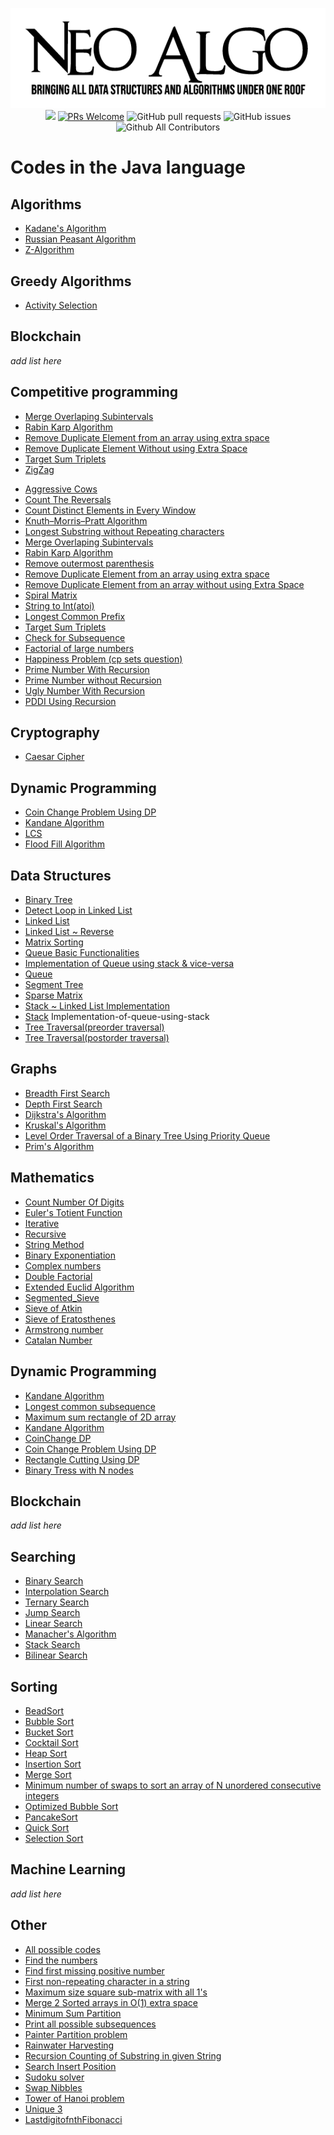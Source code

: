 <p align="center">
    <img src="../img/neo_algo.png"><br>
    <img src="https://img.shields.io/github/license/tesseractcoding/neoalgo?style=flat">
    <a href="http://makeapullrequest.com" target="_blank"><img src="https://img.shields.io/badge/PRs-welcome-brightgreen.svg?style=flat" alt="PRs Welcome"></a>
    <img alt="GitHub pull requests" src="https://img.shields.io/github/issues-pr/tesseractcoding/neoalgo">
    <img alt="GitHub issues" src="https://img.shields.io/github/issues/tesseractcoding/neoalgo">
    <img alt="Github All Contributors" src="https://img.shields.io/github/all-contributors/tesseractcoding/neoalgo">
</p>

# Codes in the Java language

## Algorithms

- [Kadane's Algorithm](Algorithms/kadanes_Java.java)
- [Russian Peasant Algorithm](Algorithms/RussianPeasant.java)
- [Z-Algorithm](Algorithms/ZAlgorithm.java)

## Greedy Algorithms

- [Activity Selection](Greedy_Algorithms/Active_Selection.java)

## Blockchain

_add list here_

## Competitive programming


* [Merge Overlaping Subintervals](cp/MergeOverlappingArray.java)
* [Rabin Karp Algorithm](cp/Rabin_Karp.java)
* [Remove Duplicate Element from an array using extra space](cp/RemoveDuplicateElement.java)
* [Remove Duplicate Element Without using Extra Space](cp/RemoveDuplicateElementWithoutExtraSpace.java)
* [Target Sum Triplets](cp/target_sum_triplets.java)
* [ZigZag](cp/Zig_Zag.java)
- [Aggressive Cows](cp/AggressiveCows.java)
- [Count The Reversals](cp/Count_The_Reversals.java)
- [Count Distinct Elements in Every Window](cp/Distinct_Element.java)
- [Knuth–Morris–Pratt Algorithm](cp/KMP_Algorithm.java)
- [Longest Substring without Repeating characters](cp/LongestSubstring_without_repeating_characters.java)
- [Merge Overlaping Subintervals](cp/MergeOverlappingArray.java)
- [Rabin Karp Algorithm](cp/Rabin_Karp.java)
- [Remove outermost parenthesis](cp/Remove_Outermost_parentheses.java)
- [Remove Duplicate Element from an array using extra space](cp/RemoveDuplicateElement.java)
- [Remove Duplicate Element from an array without using Extra Space](cp/RemoveDuplicateElementWithoutExtraSpace.java)
- [Spiral Matrix](cp/Spiral_Matrix.java)
- [String to Int(atoi)](cp/String_to_int.java>)
- [Longest Common Prefix](cp/Longest_Common_Prefix.java)
- [Target Sum Triplets](cp/target_sum_triplets.java)
- [Check for Subsequence](cp/CheckForSubSequence.java)
- [Factorial of large numbers](cp/Factorial_large_numbers.java)
- [Happiness Problem (cp sets question)](cp/HappinessProblem.java)
- [Prime Number With Recursion](cp/PrimeRecursion.java)
- [Prime Number without Recursion](cp/Prime.java)
- [Ugly Number With Recursion](cp/UglyRecursion.java) 
- [PDDI Using Recursion](cp/ArmStrongRecursion.java)

## Cryptography

- [Caesar Cipher](cryptography/ceaserCipher.java)

## Dynamic Programming

- [Coin Change Problem Using DP](dp/CoinChangeUsingDp.java)
- [Kandane Algorithm](dp/Kadane_Algorithm.java)
- [LCS](dp/LCS.java)
- [Flood Fill Algorithm](dp/flood_fill.java)

## Data Structures

- [Binary Tree](ds/Binary_Tree.java)
- [Detect Loop in Linked List](DetectLoopLL.java)
- [Linked List](ds/linkedList.java)
- [Linked List ~ Reverse](ds/linkedListReverse.java)
- [Matrix Sorting](ds/MatrixSorting.java)
- [Queue Basic Functionalities](ds/queue.java)
- [Implementation of Queue using stack & vice-versa](ds/QueueandStack.java)
- [Queue](ds/Queuell.java)
- [Segment Tree](ds/SegmentTree.java)
- [Sparse Matrix](ds/SparseMatrix.java)
- [Stack ~ Linked List Implementation](ds/Stack.java)
- [Stack](ds/Stackll.java) Implementation-of-queue-using-stack
- [Tree Traversal(preorder traversal)](ds/preOrderTraversal.java)
- [Tree Traversal(postorder traversal)](ds/postorder_Traversal.java)

## Graphs

- [Breadth First Search](graphs/BFS.java)
- [Depth First Search](graphs/DFS.java)
- [Dijkstra's Algorithm](graphs/Dijkstra.java)
- [Kruskal's Algorithm](graphs/Kruskal_Algorithm.java)
- [Level Order Traversal of a Binary Tree Using Priority Queue](graphs/LevelOrderTraversalInQueue.java)
- [Prim's Algorithm](graphs/Prim_Algorithm.java)

## Mathematics

- [Count Number Of Digits](math/countDigits)
- [Euler's Totient Function](math/Euler's_Totient_function.java)
- [Iterative](math/countDigits/iterative.java)
- [Recursive](math/countDigits/recursive.java)
- [String Method](math/countDigits/stringmethod.java)
- [Binary Exponentiation](math/Binary_Exponentiation.java)
- [Complex numbers](math/Complex.java)
- [Double Factorial](math/DoubleFactorial.java)
- [Extended Euclid Algorithm](math/ExtendedEuclidAlgo.java)
- [Segmented_Sieve](math/Segmented_Sieve.java)
- [Sieve of Atkin](math/sieveOfAtkin.java)
- [Sieve of Eratosthenes](math/SieveOfEratosthenes.java)
- [Armstrong number](math/ArmstrongNumber.java)
- [Catalan Number](math/CatalanNumber.java)

## Dynamic Programming

- [Kandane Algorithm](dp/Kadane_Algorithm.java)
- [Longest common subsequence](dp/LCS.java)
- [Maximum sum rectangle of 2D array](dp/MaximumSumRectangle.java)
- [Kandane Algorithm](dp/Kadane_Algorithm.java)
- [CoinChange DP](dp/Coin_Change.java)
- [Coin Change Problem Using DP](dp/CoinChangeUsingDp.java)
- [Rectangle Cutting Using DP](dp/Rectangle_cutting.java)
- [Binary Tress with N nodes](dp/BinarySearchTreeCount.java)

## Blockchain

_add list here_

## Searching

- [Binary Search](search/Binary_search.java)
- [Interpolation Search](search/Interpolation_search.java)
- [Ternary Search](search/TernarySearch.java)
- [Jump Search](search/jumpSearch.java)
- [Linear Search](search/Linear_search.java)
- [Manacher's Algorithm](search/ManacherAlgorithm.java)
- [Stack Search](search/Stack_Search.java)
- [Bilinear Search](search/Bilinear_Search.java)

## Sorting

- [BeadSort](sort/BeadSort.java)
- [Bubble Sort](sort/BubbleSort.java)
- [Bucket Sort](sort/BucketSort.java)
- [Cocktail Sort](sort/CocktailSort.java)
- [Heap Sort](sort/HeapSort.java)
- [Insertion Sort](sort/InsertionSort.java)
- [Merge Sort](sort/Merge_sort.java)
- [Minimum number of swaps to sort an array of N unordered consecutive integers](sort/MinimumSwapsForNIntegers.java)
- [Optimized Bubble Sort](sort/OptimizedBubbleSort.java)
- [PancakeSort](sort/PancakeSort.java)
- [Quick Sort](sort/QuickSort.java)
- [Selection Sort](sort/SelectionSort.java)

## Machine Learning

_add list here_

## Other

- [All possible codes](other/LetterCodeRecursion.java)
- [Find the numbers](other/FindNumbers.java)
- [Find first missing positive number](other/FirstMissingPositiveNumber.java)
- [First non-repeating character in a string](other/FirstNonRepeatingChar.java)
- [Maximum size square sub-matrix with all 1's](other/MaximumSquareMatrix.java)
- [Merge 2 Sorted arrays in O(1) extra space](other/MergeSortedArrays.java)
- [Minimum Sum Partition](other/MinimumSumPartition.java)
- [Print all possible subsequences](other/SubSequences.java)
- [Painter Partition problem](other/PainterPartition.java)
- [Rainwater Harvesting](other/RainWaterHarvesting.java)
- [Recursion Counting of Substring in given String](other/RecursionCount.java)
- [Search Insert Position](other/Search_insert_index.java)
- [Sudoku solver](other/SudokuSolver.java)
- [Swap Nibbles](other/SwapNibbles.java)
- [Tower of Hanoi problem](other/TowerOfHanoi.java)
- [Unique 3](other/UniqueIII.java)
- [LastdigitofnthFibonacci](other/LastDigitFibonacci.java)
